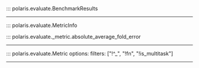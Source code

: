 
::: polaris.evaluate.BenchmarkResults

---

::: polaris.evaluate.MetricInfo

::: polaris.evaluate._metric.absolute_average_fold_error

---

::: polaris.evaluate.Metric
    options: 
        filters: ["!^_", "!fn", "!is_multitask"]

---
